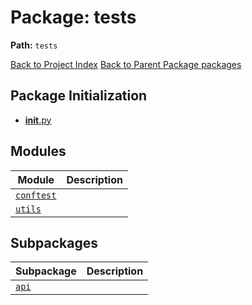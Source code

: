 # Package: tests

**Path:** `tests`

[Back to Project Index](../../index.md)
[Back to Parent Package packages](../index.md)

## Package Initialization
- [__init__.py](init.md)

## Modules

| Module | Description |
| --- | --- |
| [`conftest`](conftest.md) |  |
| [`utils`](utils.md) |  |

## Subpackages

| Subpackage | Description |
| --- | --- |
| [`api`](api/index.md) |  |
